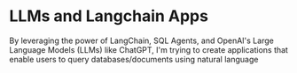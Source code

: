 # LLMs and Langchain Apps
 By leveraging the power of LangChain, SQL Agents, and OpenAI's Large Language Models (LLMs) like ChatGPT, I'm trying to  create applications that enable users to query databases/documents using natural language

